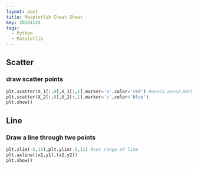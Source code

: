 ```yaml
---
layout: post
title: Matplotlib Cheat Sheet
key: 20201124
tags:
  - Python
  - Matplotlib
---
```


## Scatter

### draw scatter points

```python
plt.scatter(X_1[:,0],X_1[:,1],marker='o',color='red') #axes1,axes2,marker,color
plt.scatter(X_2[:,0],X_2[:,1],marker='s',color='blue')
plt.show()
```

## Line

### Draw a line through two points

```python
plt.xlim(-5,11),plt.ylim(-5,11) #set range of line
plt.axline((x1,y1),(x2,y2))
plt.show()
```



    





